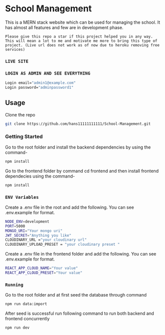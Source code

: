 # School Management

This is a MERN stack website which can be used for managing the school. It has almost all features and few are in development phase.

`Please give this repo a star if this project helped you in any way. This will mean a lot to me and motivate me more to bring this type of project. (Live url does not work as of now due to heroku removing free services)`

### `LIVE SITE`


### `LOGIN AS ADMIN AND SEE EVERYTHING`

```bash
Login email="admin1@example.com"
Login password="adminpassword1"
```

## Usage

Clone the repo

```bash
git clone https://github.com/hans11111111111/School-Management.git
```

### Getting Started

Go to the root folder and install the backend dependencies by using the command-

```bash
npm install
```

Go to the frontend folder by command cd frontend and then install frontend dependecies using the command-

```bash
npm install
```

### `ENV Variables`

Create a .env file in the root and add the following. You can see .env.example for format.

```bash
NODE_ENV=development
PORT=5000
MONGO_URI="Your mongo uri"
JWT_SECRET="Anything you like"
CLOUDINARY_URL ="your cloudinary url"
CLOUDINARY_UPLOAD_PRESET = "your cloudinary preset "
```
Create a .env file in the frontend folder and add the following. You can see .env.example for format.

```bash
REACT_APP_CLOUD_NAME="Your value"
REACT_APP_CLOUD_PRESET="Your value"
```
### `Running`

Go to the root folder and at first seed the database through command

```bash
npm run data:import
```

After seed is successful run following command to run both backend and frontend concurrently

```bash
npm run dev
```





